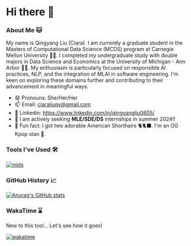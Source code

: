 # Hi there 👋

<!--
**Qingyang-Liu47/Qingyang-Liu47** is a ✨ _special_ ✨ repository because its `README.md` (this file) appears on your GitHub profile.

Here are some ideas to get you started:

- 🔭 I’m currently working on ...
- 🌱 I’m currently learning ...
- 👯 I’m looking to collaborate on ...
- 🤔 I’m looking for help with ...
- 💬 Ask me about ...
- 📫 How to reach me: ...
- 😄 Pronouns: ...
- ⚡ Fun fact: ...
-->

### About Me 🐱

My name is Qingyang Liu (Ciara). I am currently a graduate student in the Masters of Computational Data Science (MCDS) program at Carnegie Mellon University 🐕‍🦺. I completed my undergraduate study with double majors in Data Science and Economics at the University of Michigan - Ann Arbor 💙💛. My enthusiasm is particularly focused on responsible AI practices, NLP, and the integration of MLAI in software engineering. I'm keen on exploring these domains further and contributing to their advancement in meaningful ways.

- 😄 Pronouns: She/Her/Her
- 📫 Email: ciaraliuqy@gmail.com
- 💬 Linkedin: https://www.linkedin.com/in/qingyangliu0605/
- 💼 I am actively seeking **MLE/SDE/DS** internships in summer 2024!!
- 🔮 Fun fact: I got two adorable American Shorthairs 🐈🐈‍⬛. I'm an OG Kpop stan 👯.

### Tools I've Used 🛠️
[![mlds](https://skillicons.dev/icons?i=py,cpp,c,javascript,r,mysql,postgresql,git,pytorch,tensorflow,aws,azure,mongodb,html,css,react,nodejs,flask,latex,vscode&perline=20&theme=light)](https://skillicons.dev)

### GitHub History 📈
[![Anurag's GitHub stats](https://github-readme-stats.vercel.app/api?username=qingyangliu0065&show_icons=true&theme=light&icon_color=67b21f)](https://github.com/anuraghazra/github-readme-stats)

### WakaTime ⌛️
New to this tool... Let's see how it goes!

[![wakatime](https://wakatime.com/badge/user/018cb28f-c6c5-47b6-a8b5-7b343b8dada3.svg)](https://wakatime.com/@018cb28f-c6c5-47b6-a8b5-7b343b8dada3)

<!--START_SECTION:waka-->

```txt
```

<!--END_SECTION:waka-->
